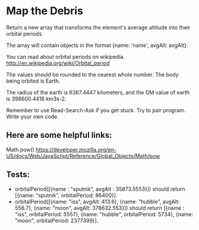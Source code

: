 # Map the Debris
Return a new array that transforms the element's average altitude into their orbital periods.

The array will contain objects in the format {name: 'name', avgAlt: avgAlt}.

You can read about orbital periods on wikipedia.
http://en.wikipedia.org/wiki/Orbital_period

The values should be rounded to the nearest whole number. The body being orbited is Earth.

The radius of the earth is 6367.4447 kilometers, and the GM value of earth is 398600.4418 km3s-2.

Remember to use Read-Search-Ask if you get stuck. Try to pair program. Write your own code.

## Here are some helpful links:

Math.pow()
https://developer.mozilla.org/en-US/docs/Web/JavaScript/Reference/Global_Objects/Math/pow

## Tests:

* orbitalPeriod([{name : "sputnik", avgAlt : 35873.5553}]) should return [{name: "sputnik", orbitalPeriod: 86400}].
* orbitalPeriod([{name: "iss", avgAlt: 413.6}, {name: "hubble", avgAlt: 556.7}, {name: "moon", avgAlt: 378632.553}]) should return [{name : "iss", orbitalPeriod: 5557}, {name: "hubble", orbitalPeriod: 5734}, {name: "moon", orbitalPeriod: 2377399}].
